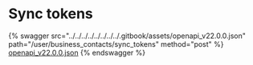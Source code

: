 # Sync tokens

{% swagger src="../../../../../../../../.gitbook/assets/openapi_v22.0.0.json" path="/user/business_contacts/sync_tokens" method="post" %}
[openapi_v22.0.0.json](../../../../../../../../.gitbook/assets/openapi_v22.0.0.json)
{% endswagger %}
